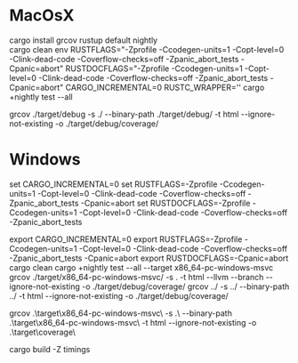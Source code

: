 # MacOsX
cargo install grcov 
rustup default nightly  
cargo clean
env RUSTFLAGS="-Zprofile -Ccodegen-units=1 -Copt-level=0 -Clink-dead-code -Coverflow-checks=off -Zpanic_abort_tests -Cpanic=abort" RUSTDOCFLAGS="-Zprofile -Ccodegen-units=1 -Copt-level=0 -Clink-dead-code -Coverflow-checks=off -Zpanic_abort_tests
-Cpanic=abort" CARGO_INCREMENTAL=0 RUSTC_WRAPPER='' cargo +nightly test --all

grcov ./target/debug -s ./ --binary-path ./target/debug/ -t html  --ignore-not-existing -o ./target/debug/coverage/

# Windows
set CARGO_INCREMENTAL=0
set RUSTFLAGS=-Zprofile -Ccodegen-units=1 -Copt-level=0 -Clink-dead-code -Coverflow-checks=off -Zpanic_abort_tests -Cpanic=abort
set RUSTDOCFLAGS=-Zprofile -Ccodegen-units=1 -Copt-level=0 -Clink-dead-code -Coverflow-checks=off -Zpanic_abort_tests

export CARGO_INCREMENTAL=0
export RUSTFLAGS=-Zprofile -Ccodegen-units=1 -Copt-level=0 -Clink-dead-code -Coverflow-checks=off -Zpanic_abort_tests -Cpanic=abort
export RUSTDOCFLAGS=-Cpanic=abort
cargo clean
cargo +nightly test --all --target x86_64-pc-windows-msvc
grcov ./target/x86_64-pc-windows-msvc/ -s . -t html --llvm --branch --ignore-not-existing -o ./target/debug/coverage/
grcov ../ -s ../ --binary-path ../ -t html  --ignore-not-existing -o ./target/debug/coverage/

grcov .\target\x86_64-pc-windows-msvc\ -s .\ --binary-path .\target\x86_64-pc-windows-msvc\ -t html  --ignore-not-existing -o .\target\coverage\


cargo build -Z timings